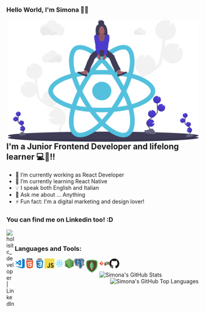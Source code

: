 ### Hello World, I'm Simona 👩👋

 <img align="right" alt="image" src="https://raw.githubusercontent.com/simonacossai/simonacossai/d4cd6c448bc90a6a1a88068f70f0d523110f706e/undraw_react_y7wq.svg" width="500" height="320" />


## I'm a Junior Frontend Developer and lifelong learner 💻🎈!!
- 🔭 I’m currently working as React Developer
- 🌱 I’m currently learning React Native 
- 💡 I speak both English and Italian
- 💬 Ask me about ... Anything
- ⚡ Fun fact: I'm a digital marketing and design lover! 


### You can find me on Linkedin too! :D
[<img align="left" alt="holisitc_developer | LinkedIn" width="22px" src="https://cdn.jsdelivr.net/npm/simple-icons@v3/icons/linkedin.svg" />][linkedin]

<br />

### Languages and Tools:

<img align="left" alt="Visual Studio Code" width="26px" src="https://raw.githubusercontent.com/github/explore/80688e429a7d4ef2fca1e82350fe8e3517d3494d/topics/visual-studio-code/visual-studio-code.png" />
<img align="left" alt="HTML5" width="26px" src="https://raw.githubusercontent.com/github/explore/80688e429a7d4ef2fca1e82350fe8e3517d3494d/topics/html/html.png" />
<img align="left" alt="CSS3" width="26px" src="https://raw.githubusercontent.com/github/explore/80688e429a7d4ef2fca1e82350fe8e3517d3494d/topics/css/css.png" />
<img align="left" alt="JavaScript" width="26px" src="https://raw.githubusercontent.com/github/explore/80688e429a7d4ef2fca1e82350fe8e3517d3494d/topics/javascript/javascript.png" />
<img align="left" alt="React" width="26px" src="https://raw.githubusercontent.com/github/explore/80688e429a7d4ef2fca1e82350fe8e3517d3494d/topics/react/react.png" />
<img align="left" alt="Node.js" width="26px" src="https://raw.githubusercontent.com/github/explore/80688e429a7d4ef2fca1e82350fe8e3517d3494d/topics/nodejs/nodejs.png" />
<img align="left" alt="postgreSQL" width="26px" src="https://raw.githubusercontent.com/github/explore/80688e429a7d4ef2fca1e82350fe8e3517d3494d/topics/postgresql/postgresql.png" />
<img align="left" alt="MongoDb" width="40px" src="https://github.com/simonacossai/simonacossai/blob/main/mongodb.png?raw=true"/>
<img align="left" alt="Git" width="26px" src="https://raw.githubusercontent.com/github/explore/80688e429a7d4ef2fca1e82350fe8e3517d3494d/topics/git/git.png" />
<img align="left" alt="GitHub" width="26px" src="https://raw.githubusercontent.com/github/explore/78df643247d429f6cc873026c0622819ad797942/topics/github/github.png" />


<br />
<br />


  <img align="left" alt="Simona's GitHub Stats" src="https://github-readme-stats.vercel.app/api?username=simonacossai&show_icons=true&hide_border=true" />

<img align="right" alt="Simona's GitHub Top Languages" src="https://github-readme-stats.vercel.app/api/top-langs/?username=simonacossai" />


[linkedin]: https://www.linkedin.com/in/simonacossai/

